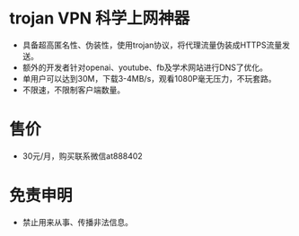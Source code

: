 # trojan VPN 科学上网神器
- 具备超高匿名性、伪装性，使用trojan协议，将代理流量伪装成HTTPS流量发送。
- 额外的开发者针对openai、youtube、fb及学术网站进行DNS了优化。
- 单用户可以达到30M，下载3-4MB/s，观看1080P毫无压力，不玩套路。
- 不限速，不限制客户端数量。

# 售价
- 30元/月，购买联系微信at888402


# 免责申明
- 禁止用来从事、传播非法信息。
